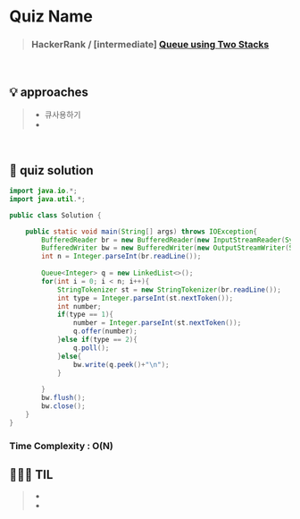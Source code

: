 # Quiz Name
> ### HackerRank / [intermediate] <a href = "https://www.hackerrank.com/challenges/one-week-preparation-kit-queue-using-two-stacks/problem?isFullScreen=true&h_l=interview&playlist_slugs%5B%5D=preparation-kits&playlist_slugs%5B%5D=one-week-preparation-kit&playlist_slugs%5B%5D=one-week-day-five"> Queue using Two Stacks </a>

<br>

## 💡 approaches
>  - 큐사용하기
>  - 

<br>

## 🔑 quiz solution

```java
import java.io.*;
import java.util.*;

public class Solution {

    public static void main(String[] args) throws IOException{
        BufferedReader br = new BufferedReader(new InputStreamReader(System.in));
        BufferedWriter bw = new BufferedWriter(new OutputStreamWriter(System.out));
        int n = Integer.parseInt(br.readLine());
        
        Queue<Integer> q = new LinkedList<>();
        for(int i = 0; i < n; i++){
            StringTokenizer st = new StringTokenizer(br.readLine());
            int type = Integer.parseInt(st.nextToken());
            int number;
            if(type == 1){
                number = Integer.parseInt(st.nextToken());
                q.offer(number);
            }else if(type == 2){
                q.poll();
            }else{
                bw.write(q.peek()+"\n");
            }
            
        }   
        bw.flush();
        bw.close();
    }
}
```
### Time Complexity : O(N)
## 👩🏻‍🏫 TIL
>  -
>  -

